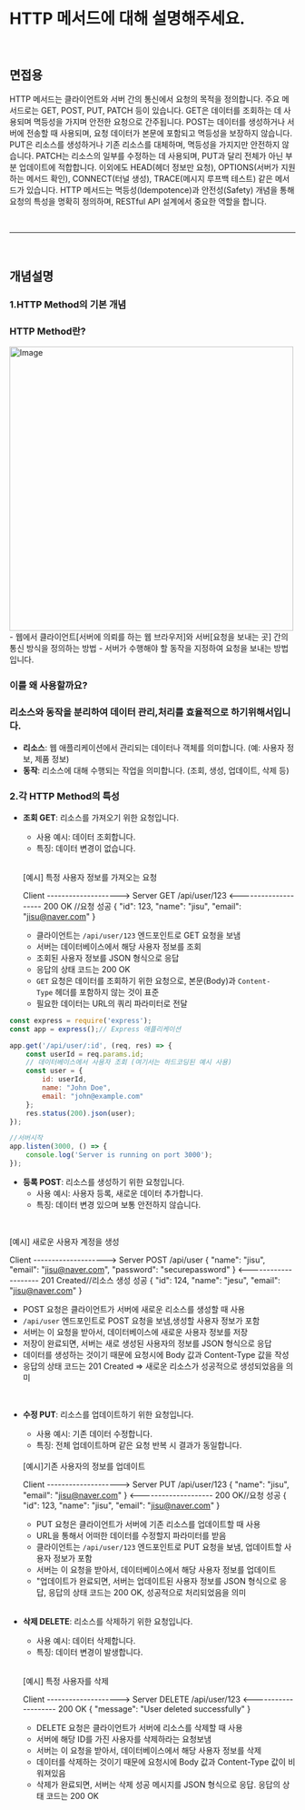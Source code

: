 # HTTP 메서드에 대해 설명해주세요.
<br/>

## 면접용

HTTP 메서드는 클라이언트와 서버 간의 통신에서 요청의 목적을 정의합니다. 주요 메서드로는 GET, POST, PUT, PATCH 등이 있습니다. GET은 데이터를 조회하는 데 사용되며 멱등성을 가지며 안전한 요청으로 간주됩니다. POST는 데이터를 생성하거나 서버에 전송할 때 사용되며, 요청 데이터가 본문에 포함되고 멱등성을 보장하지 않습니다. PUT은 리소스를 생성하거나 기존 리소스를 대체하며, 멱등성을 가지지만 안전하지 않습니다. PATCH는 리소스의 일부를 수정하는 데 사용되며, PUT과 달리 전체가 아닌 부분 업데이트에 적합합니다. 이외에도 HEAD(헤더 정보만 요청), OPTIONS(서버가 지원하는 메서드 확인), CONNECT(터널 생성), TRACE(메시지 루프백 테스트) 같은 메서드가 있습니다. HTTP 메서드는 멱등성(Idempotence)과 안전성(Safety) 개념을 통해 요청의 특성을 명확히 정의하며, RESTful API 설계에서 중요한 역할을 합니다.



<br/>
<hr/>
<br/>

## 개념설명
### 1.HTTP Method의 기본 개념

### **HTTP Method란?**
<img width="500" alt="Image" src="https://github.com/user-attachments/assets/96169217-882e-4f4c-a719-22d406b32d6a" />
- 웹에서 클라이언트[서버에 의뢰를 하는 웹 브라우저]와 서버[요청을 보내는 곳] 간의 통신 방식을 정의하는 방법
- 서버가 수행해야 할 동작을 지정하여 요청을 보내는 방법입니다.

### 이를 왜 사용할까요? 
### 리소스와 동작을 분리하여 데이터 관리,처리를 효율적으로 하기위해서입니다.

- **리소스**: 웹 애플리케이션에서 관리되는 데이터나 객체를 의미합니다. (예: 사용자 정보, 제품 정보)
- **동작**: 리소스에 대해 수행되는 작업을 의미합니다. (조회, 생성, 업데이트, 삭제 등)

### 2.각 HTTP Method의 특성

- **조회 GET**: 리소스를 가져오기 위한 요청입니다.
    - 사용 예시: 데이터 조회합니다.
    - 특징: 데이터 변경이  없습니다.
    
    </br>
    
    [예시] 특정 사용자 정보를 가져오는 요청
    
    Client --------------------> Server
    GET /api/user/123
    <--------------------
    200 OK //요청 성공
    {
    "id": 123,
    "name": "jisu",
    "email": "jisu@naver.com"
    }
    
    - 클라이언트는 `/api/user/123` 엔드포인트로 GET 요청을 보냄
    - 서버는 데이터베이스에서 해당 사용자 정보를 조회
    - 조회된 사용자 정보를 JSON 형식으로 응답
    - 응답의 상태 코드는 200 OK
    - `GET` 요청은 데이터를 조회하기 위한 요청으로, 본문(Body)과 `Content-Type` 헤더를 포함하지 않는 것이 표준
    - 필요한 데이터는 URL의 쿼리 파라미터로 전달
    

```jsx
const express = require('express');
const app = express();// Express 애플리케이션

app.get('/api/user/:id', (req, res) => {
    const userId = req.params.id;
    // 데이터베이스에서 사용자 조회 (여기서는 하드코딩된 예시 사용)
    const user = {
        id: userId,
        name: "John Doe",
        email: "john@example.com"
    };
    res.status(200).json(user);
});

//서버시작
app.listen(3000, () => {
    console.log('Server is running on port 3000');
});

```

- **등록 POST**: 리소스를 생성하기 위한 요청입니다.
    - 사용 예시: 사용자 등록, 새로운 데이터 추가합니다.
    - 특징: 데이터 변경 있으며 보통 안전하지 않습니다.

</br>

[예시] 새로운 사용자 계정을 생성

Client --------------------> Server
POST /api/user
{
"name": "jisu",
"email": "jisu@naver.com",
"password": "securepassword"
}
<--------------------
201 Created//리소스 생성 성공
{
"id": 124,
"name": "jesu",
"email": "jisu@naver.com"
}

- POST 요청은 클라이언트가 서버에 새로운 리소스를 생성할 때 사용
- `/api/user` 엔드포인트로 POST 요청을 보냄,생성할 사용자 정보가 포함
- 서버는 이 요청을 받아서, 데이터베이스에 새로운 사용자 정보를 저장
- 저장이 완료되면, 서버는 새로 생성된 사용자의 정보를 JSON 형식으로 응답
- 데이터를 생성하는 것이기 때문에 요청시에 Body 값과 Content-Type 값을 작성
- 응답의 상태 코드는 201 Created ⇒ 새로운 리소스가 성공적으로 생성되었음을 의미

</br>

- **수정 PUT**: 리소스를 업데이트하기 위한 요청입니다.
    - 사용 예시: 기존 데이터 수정합니다.
    - 특징: 전체 업데이트하며 같은 요청 반복 시 결과가 동일합니다.

    </br>
    [예시]기존 사용자의 정보를 업데이트
    
    Client --------------------> Server
    PUT /api/user/123
    {
    "name": "jisu",
    "email": "jisu@naver.com"
    }
    <--------------------
    200 OK//요청 성공
    {
    "id": 123,
    "name": "jisu",
    "email": "jisu@naver.com"
    }
    
    - PUT 요청은 클라이언트가 서버에 기존 리소스를 업데이트할 때 사용
    - URL을 통해서 어떠한 데이터를 수정할지 파라미터를 받음
    - 클라이언트는 `/api/user/123` 엔드포인트로 PUT 요청을 보냄, 업데이트할 사용자 정보가 포함
    - 서버는 이 요청을 받아서, 데이터베이스에서 해당 사용자 정보를 업데이트
    - "업데이트가 완료되면, 서버는 업데이트된 사용자 정보를 JSON 형식으로 응답, 응답의 상태 코드는 200 OK, 성공적으로 처리되었음을 의미

    </br>
    
- **삭제 DELETE**: 리소스를 삭제하기 위한 요청입니다.
    - 사용 예시: 데이터 삭제합니다.
    - 특징: 데이터 변경이 발생합니다.
   
    </br>
    
    [예시] 특정 사용자를 삭제
    
    Client --------------------> Server
    DELETE /api/user/123
    <--------------------
    200 OK
    {
    "message": "User deleted successfully"
    }
    
    - DELETE 요청은 클라이언트가 서버에 리소스를 삭제할 때 사용
    - 서버에 해당 ID를 가진 사용자를 삭제하라는 요청보냄
    - 서버는 이 요청을 받아서, 데이터베이스에서 해당 사용자 정보를 삭제
    - 데이터를 삭제하는 것이기 때문에 요청시에 Body 값과 Content-Type 값이 비워져있음
    - 삭제가 완료되면, 서버는 삭제 성공 메시지를 JSON 형식으로 응답. 응답의 상태 코드는 200 OK